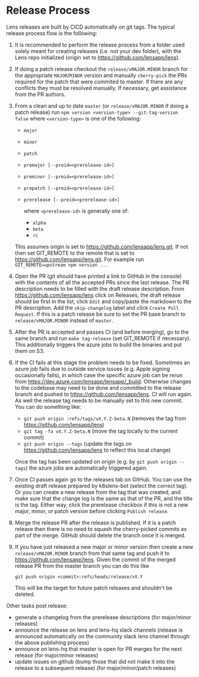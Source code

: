 # Release Process

Lens releases are built by CICD automatically on git tags. The typical release process flow is the following:

1. It is recommended to perform the release process from a folder used solely meant for creating releases (i.e. not your dev folder), with the Lens repo initialized (origin set to https://github.com/lensapp/lens).

1. If doing a patch release checkout the `release/vMAJOR.MINOR` branch for the appropriate `MAJOR`/`MINOR` version and manually `cherry-pick` the PRs required for the patch that were commited to master. If there are any conflicts they must be resolved manually. If necessary, get assistance from the PR authors.

1. From a clean and up to date `master` (or `release/vMAJOR.MINOR` if doing a patch release) run `npm version <version-type> --git-tag-version false` where `<version-type>` is one of the following:
    - `major`
    - `minor`
    - `patch`
    - `premajor [--preid=<prerelease-id>]`
    - `preminor [--preid=<prerelease-id>]`
    - `prepatch [--preid=<prerelease-id>]`
    - `prerelease [--preid=<prerelease-id>]`
      
      where `<prerelease-id>` is generally one of:
        - `alpha`
        - `beta`
        - `rc`
  
    This assumes origin is set to https://github.com/lensapp/lens.git. If not then set GIT_REMOTE to the remote that is set to https://github.com/lensapp/lens.git. For example run `GIT_REMOTE=upstream npm version ...`
1. Open the PR (git should have printed a link to GitHub in the console) with the contents of all the accepted PRs since the last release. The PR description needs to be filled with the draft release description. From https://github.com/lensapp/lens click on Releases, the draft release should be first in the list, click `Edit` and copy/paste the markdown to the PR description. Add the `skip-changelog` label and click `Create Pull Request`. If this is a patch release be sure to set the PR base branch to `release/vMAJOR.MINOR` instead of `master`.
1. After the PR is accepted and passes CI (and before merging), go to the same branch and run `make tag-release` (set GIT_REMOTE if necessary). This additionally triggers the azure jobs to build the binaries and put them on S3.
1. If the CI fails at this stage the problem needs to be fixed. Sometimes an azure job fails due to outside service issues (e.g. Apple signing occasionally fails), in which case the specific azure job can be rerun from https://dev.azure.com/lensapp/lensapp/_build. Otherwise changes to the codebase may need to be done and committed to the release branch and pushed to https://github.com/lensapp/lens. CI will run again. As well the release tag needs to be manually set to this new commit. You can do something like:
    - `git push origin :refs/tags/vX.Y.Z-beta.N` (removes the tag from https://github.com/lensapp/lens)
    - `git tag -fa vX.Y.Z-beta.N` (move the tag locally to the current commit)
    - `git push origin --tags` (update the tags on https://github.com/lensapp/lens to reflect this local change)

    Once the tag has been updated on origin (e.g. by `git push origin --tags`) the azure jobs are automatically triggered again.

1. Once CI passes again go to the releases tab on GitHub. You can use the existing draft release prepared by k8slens-bot (select the correct tag). Or you can create a new release from the tag that was created, and make sure that the change log is the same as that of the PR, and the title is the tag. Either way, click the prerelease checkbox if this is not a new major, minor, or patch version before clicking `Publish release`.
1. Merge the release PR after the release is published. If it is a patch release then there is no need to squash the cherry-picked commits as part of the merge. GitHub should delete the branch once it is merged.
1. If you have just released a new major or minor version then create a new `release/vMAJOR.MINOR` branch from that same tag and push it to https://github.com/lensapp/lens. Given the commit of the merged release PR from the master branch you can do this like

    `git push origin <commit>:refs/heads/release/vX.Y`

    This will be the target for future patch releases and shouldn't be deleted.

Other tasks
 post release:
 - generate a changelog from the prerelease descriptions (for major/minor releases)
 - announce the release on lens and lens-hq slack channels (release is announced automatically on the community slack lens channel through the above publishing process)
 - announce on lens-hq that master is open for PR merges for the next release (for major/minor releases)
 - update issues on github (bump those that did not make it into the release to a subsequent release) (for major/minor/patch releases)